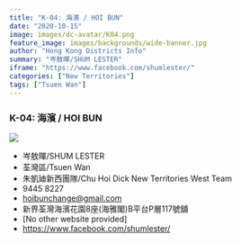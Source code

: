 ```yaml
---
title: "K-04: 海濱 / HOI BUN"
date: "2020-10-15"
image: images/dc-avatar/K04.png
feature_image: images/backgrounds/wide-banner.jpg
author: "Hong Kong Districts Info"
summary: "岑敖暉/SHUM LESTER"
iframe: "https://www.facebook.com/shumlester/"
categories: ["New Territories"]
tags: ["Tsuen Wan"]
---
```


### K-04: 海濱 / HOI BUN  
![](/images/dc-avatar/K04.png)  

 - 岑敖暉/SHUM LESTER  
 - 荃灣區/Tsuen Wan  
 - 朱凱廸新西團隊/Chu Hoi Dick New Territories West Team  
 - 9445 8227  
 - hoibunchange@gmail.com  
 - 新界荃灣海濱花園8座(海雅閣)B平台P層117號舖  
 - [No other website provided]  
 - https://www.facebook.com/shumlester/
